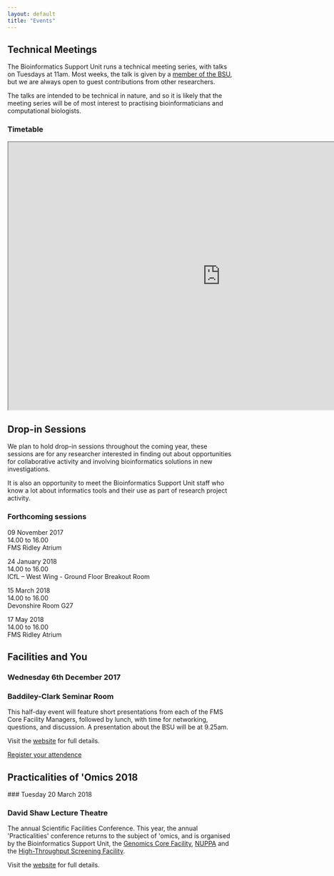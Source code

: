 ```yaml
---
layout: default
title: "Events"
---
```


## Technical Meetings
The Bioinformatics Support Unit runs a technical meeting series, with talks on Tuesdays at 11am. Most weeks, the talk is given by a <a href='/staff'>member of the BSU</a>, but we are always open to guest contributions from other researchers. 

The talks are intended to be technical in nature, and so it is likely that the meeting series will be of most interest to practising bioinformaticians and computational biologists.

### Timetable

<iframe src="https://docs.google.com/spreadsheets/d/e/2PACX-1vSja8PJ3UpuaNcBetHFB-GCAzUIo-CMl961hYIygOMWTJBAbzgspCv3uKh1nuNju-Y-y5atTFmhvYSP/pubhtml?gid=1506813760&amp;single=true&amp;widget=true&amp;headers=false&amp;chrome=false" width="950" height="600"></iframe>

## Drop-in Sessions

We plan to hold drop-in sessions throughout the coming year, these sessions are for any researcher interested in finding out about opportunities for collaborative activity and involving bioinformatics solutions in new investigations.
 
It is also an opportunity to meet the Bioinformatics Support Unit staff who know a lot about informatics tools and their use as part of research project activity.
 
### Forthcoming sessions

09 November 2017<br/>
14.00 to 16.00<br/>
FMS Ridley Atrium<br/>
 
24 January 2018<br/>
14.00 to 16.00<br/>
ICfL – West Wing - Ground Floor Breakout Room<br/>
 
15 March 2018<br/>
14.00 to 16.00<br/>
Devonshire Room G27<br/>
 
17 May 2018<br/>
14.00 to 16.00<br/>
FMS Ridley Atrium<br/>

## Facilities and You

### Wednesday 6th December 2017

### Baddiley-Clark Seminar Room

This half-day event will feature short presentations from each of the FMS Core Facility Managers, followed by lunch, with time for networking, questions, and discussion. A presentation about the BSU will be at 9.25am.

Visit the <a href='http://conferences.ncl.ac.uk/facilities2017/'>website</a> for full details.

<a href='https://forms.ncl.ac.uk/view.php?id=191293'>Register your attendence</a>

## Practicalities of 'Omics 2018

### Tuesday 20 March 2018

### David Shaw Lecture Theatre

The annual Scientific Facilities Conference. This year, the annual 'Practicalities' conference returns to the subject of 'omics, and is organised by the Bioinformatics Support Unit, the <a href='https://research.ncl.ac.uk/genomicscorefacility/'>Genomics Core Facility</a>, <a href='http://www.ncl.ac.uk/nuppa/'>NUPPA</a> and the <a href='http://research.ncl.ac.uk/bioHT/'>High-Throughput Screening Facility</a>. 

Visit the <a href='https://conferences.ncl.ac.uk/practicalities2018/'>website</a> for full details. 
